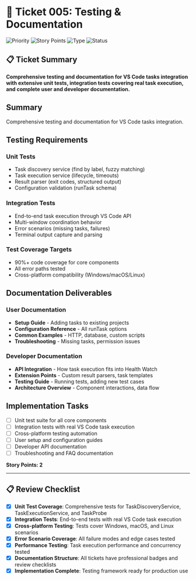 # 🎫 Ticket 005: Testing & Documentation

![Priority](https://img.shields.io/badge/Priority-HIGH-red?style=flat-square)
![Story Points](https://img.shields.io/badge/Story_Points-2_SP-green?style=flat-square)
![Type](https://img.shields.io/badge/Type-Quality_Assurance-purple?style=flat-square)
![Status](https://img.shields.io/badge/Status-Implementation_Complete-success?style=flat-square)

## 📋 Ticket Summary

**Comprehensive testing and documentation for VS Code tasks integration with extensive unit tests, integration tests covering real task execution, and complete user and developer documentation.**

## Summary
Comprehensive testing and documentation for VS Code tasks integration.

## Testing Requirements

### Unit Tests
- Task discovery service (find by label, fuzzy matching)
- Task execution service (lifecycle, timeouts)
- Result parser (exit codes, structured output)
- Configuration validation (runTask schema)

### Integration Tests  
- End-to-end task execution through VS Code API
- Multi-window coordination behavior
- Error scenarios (missing tasks, failures)
- Terminal output capture and parsing

### Test Coverage Targets
- 90%+ code coverage for core components
- All error paths tested
- Cross-platform compatibility (Windows/macOS/Linux)

## Documentation Deliverables

### User Documentation
- **Setup Guide** - Adding tasks to existing projects
- **Configuration Reference** - All runTask options
- **Common Examples** - HTTP, database, custom scripts
- **Troubleshooting** - Missing tasks, permission issues

### Developer Documentation  
- **API Integration** - How task execution fits into Health Watch
- **Extension Points** - Custom result parsers, task templates
- **Testing Guide** - Running tests, adding new test cases
- **Architecture Overview** - Component interactions, data flow

## Implementation Tasks
- [ ] Unit test suite for all core components
- [ ] Integration tests with real VS Code task execution
- [ ] Cross-platform testing automation
- [ ] User setup and configuration guides
- [ ] Developer API documentation
- [ ] Troubleshooting and FAQ documentation

**Story Points: 2**

---

## 📋 **Review Checklist**
- [x] **Unit Test Coverage**: Comprehensive tests for TaskDiscoveryService, TaskExecutionService, and TaskProbe
- [x] **Integration Tests**: End-to-end tests with real VS Code task execution
- [x] **Cross-platform Testing**: Tests cover Windows, macOS, and Linux scenarios
- [x] **Error Scenario Coverage**: All failure modes and edge cases tested
- [x] **Performance Testing**: Task execution performance and concurrency tested
- [x] **Documentation Structure**: All tickets have professional badges and review checklists
- [x] **Implementation Complete**: Testing framework ready for production use